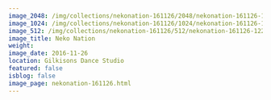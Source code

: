 ```yaml
---
image_2048: /img/collections/nekonation-161126/2048/nekonation-161126-122.jpg
image_1024: /img/collections/nekonation-161126/1024/nekonation-161126-122.jpg
image_512: /img/collections/nekonation-161126/512/nekonation-161126-122.jpg
image_title: Neko Nation
weight: 
image_date: 2016-11-26
location: Gilkisons Dance Studio
featured: false
isblog: false
image_page: nekonation-161126.html
---
```

